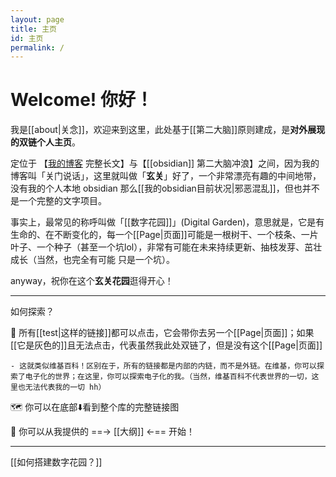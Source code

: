 ```yaml
---
layout: page
title: 主页
id: 主页
permalink: /
---
```


# Welcome! 你好！

我是[[about|关念]]，欢迎来到这里，此处基于[[第二大脑]]原则建成，是**对外展现的双链个人主页**。

定位于 【[我的博客](https://shutgnblink.me/) 完整长文】与【[[obsidian]] 第二大脑冲浪】之间，因为我的博客叫「关门说话」，这里就叫做「**玄关**」好了，一个非常漂亮有趣的中间地带，没有我的个人本地 obsidian 那么[[我的obsidian目前状况|邪恶混乱]]，但也并不是一个完整的文字项目。

事实上，最常见的称呼叫做「[[数字花园]]」(Digital Garden)，意思就是，它是有生命的、在不断变化的，每一个[[Page|页面]]可能是一根树干、一个枝条、一片叶子、一个种子（甚至一个坑lol），非常有可能在未来持续更新、抽枝发芽、茁壮成长（当然，也完全有可能 只是一个坑）。

anyway，祝你在这个**玄关花园**逛得开心！

---

如何探索？

🔗 所有[[test|这样的链接]]都可以点击，它会带你去另一个[[Page|页面]]；如果[[它是灰色的]]且无法点击，代表虽然我此处双链了，但是没有这个[[Page|页面]]

	- 这就类似维基百科！区别在于，所有的链接都是内部的内链，而不是外链。在维基，你可以探索了电子化的世界；在这里，你可以探索电子化的我。（当然，维基百科不代表世界的一切，这里也无法代表我的一切 hh）

🗺️ 你可以在底部⬇️看到整个库的完整链接图

📍 你可以从我提供的 ==→ [[大纲]] ←== 开始！

---
[[如何搭建数字花园？]] 